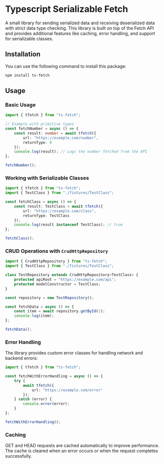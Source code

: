 Typescript Serializable Fetch
=====

A small library for sending serialized data and receiving deserialized data with strict data type checking. This library is built on top of the Fetch API and provides additional features like caching, error handling, and support for serializable classes.

Installation
------

You can use the following command to install this package:

```bash
npm install ts-fetch
```

Usage
------

### Basic Usage

```typescript
import { tfetch } from "ts-fetch";

// Example with primitive types
const fetchNumber = async () => {
    const result: number = await tfetch({
        url: "https://example.com/number",
        returnType: 0
    });
    console.log(result); // Logs the number fetched from the API
};

fetchNumber();
```

### Working with Serializable Classes

```typescript
import { tfetch } from "ts-fetch";
import { TestClass } from "./fixtures/TestClass";

const fetchClass = async () => {
    const result: TestClass = await tfetch({
        url: "https://example.com/class",
        returnType: TestClass
    });
    console.log(result instanceof TestClass); // true
};

fetchClass();
```

### CRUD Operations with `CrudHttpRepository`

```typescript
import { CrudHttpRepository } from "ts-fetch";
import { TestClass } from "./fixtures/TestClass";

class TestRepository extends CrudHttpRepository<TestClass> {
    protected apiRoot = "https://example.com/api";
    protected modelConstructor = TestClass;
}

const repository = new TestRepository();

const fetchData = async () => {
    const item = await repository.getById(1);
    console.log(item);
};

fetchData();
```

### Error Handling

The library provides custom error classes for handling network and backend errors:

```typescript
import { tfetch } from "ts-fetch";

const fetchWithErrorHandling = async () => {
    try {
        await tfetch({
            url: "https://example.com/error"
        });
    } catch (error) {
        console.error(error);
    }
};

fetchWithErrorHandling();
```

### Caching

GET and HEAD requests are cached automatically to improve performance. The cache is cleared when an error occurs or when the request completes successfully.
